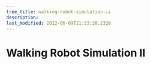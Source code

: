 ```yaml
---
tree_title: walking-robot-simulation-ii
description: 
last_modified: 2022-06-09T21:23:28.2328
---
```


# Walking Robot Simulation II
